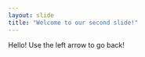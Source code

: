 ```yaml
---
layout: slide
title: "Welcome to our second slide!"
---
```

Hello!
Use the left arrow to go back!
